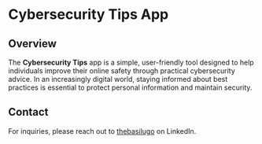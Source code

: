 # Cybersecurity Tips App

## Overview

The **Cybersecurity Tips** app is a simple, user-friendly tool designed to help individuals improve their online safety through practical cybersecurity advice. In an increasingly digital world, staying informed about best practices is essential to protect personal information and maintain security.

## Contact

For inquiries, please reach out to [thebasilugo](https://www.linkedin.com/in/thebasilugo/) on LinkedIn.
